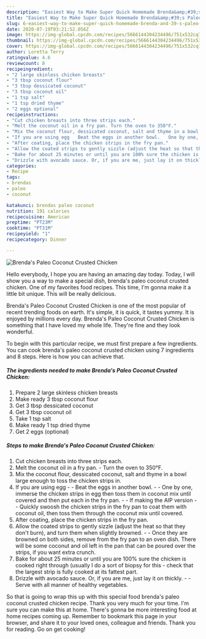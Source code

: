 ```yaml
---
description: "Easiest Way to Make Super Quick Homemade Brenda&amp;#39;s Paleo Coconut Crusted Chicken"
title: "Easiest Way to Make Super Quick Homemade Brenda&amp;#39;s Paleo Coconut Crusted Chicken"
slug: 6-easiest-way-to-make-super-quick-homemade-brenda-and-39-s-paleo-coconut-crusted-chicken
date: 2020-07-19T03:21:52.056Z
image: https://img-global.cpcdn.com/recipes/5666144304234496/751x532cq70/brendas-paleo-coconut-crusted-chicken-recipe-main-photo.jpg
thumbnail: https://img-global.cpcdn.com/recipes/5666144304234496/751x532cq70/brendas-paleo-coconut-crusted-chicken-recipe-main-photo.jpg
cover: https://img-global.cpcdn.com/recipes/5666144304234496/751x532cq70/brendas-paleo-coconut-crusted-chicken-recipe-main-photo.jpg
author: Loretta Terry
ratingvalue: 4.6
reviewcount: 8
recipeingredient:
- "2 large skinless chicken breasts"
- "3 tbsp coconut flour"
- "3 tbsp dessicated coconut"
- "3 tbsp coconut oil"
- "1 tsp salt"
- "1 tsp dried thyme"
- "2 eggs optional"
recipeinstructions:
- "Cut chicken breasts into three strips each."
- "Melt the coconut oil in a fry pan. Turn the oven to 350°F."
- "Mix the coconut flour, dessicated coconut, salt and thyme in a bowl large enough to toss the chicken strips in."
- "If you are using egg   Beat the eggs in another bowl.   One by one, immerse the chicken strips in egg then toss them in coconut mix until covered and then put each in the fry pan.  If making the AIP version   Quickly swoosh the chicken strips in the fry pan to coat them with coconut oil, then toss them through the coconut mix until covered."
- "After coating, place the chicken strips in the fry pan."
- "Allow the coated strips to gently sizzle (adjust the heat so that they don&#39;t burn), and turn them when slightly browned.   Once they are browned on both sides, remove from the fry pan to an oven dish. There will be some coconut and oil left in the pan that can be poured over the strips, if you want extra crunch."
- "Bake for about 25 minutes or until you are 100% sure the chicken is cooked right through (usually I do a sort of biopsy for this - check that the largest strip is fully cooked at its fattest part."
- "Drizzle with avocado sauce. Or, if you are me, just lay it on thickly.   Serve with all manner of healthy vegetables."
categories:
- Recipe
tags:
- brendas
- paleo
- coconut

katakunci: brendas paleo coconut 
nutrition: 191 calories
recipecuisine: American
preptime: "PT23M"
cooktime: "PT31M"
recipeyield: "1"
recipecategory: Dinner

---
```



![Brenda&#39;s Paleo Coconut Crusted Chicken](https://img-global.cpcdn.com/recipes/5666144304234496/751x532cq70/brendas-paleo-coconut-crusted-chicken-recipe-main-photo.jpg)

Hello everybody, I hope you are having an amazing day today. Today, I will show you a way to make a special dish, brenda&#39;s paleo coconut crusted chicken. One of my favorites food recipes. This time, I'm gonna make it a little bit unique. This will be really delicious.



Brenda&#39;s Paleo Coconut Crusted Chicken is one of the most popular of recent trending foods on earth. It's simple, it is quick, it tastes yummy. It is enjoyed by millions every day. Brenda&#39;s Paleo Coconut Crusted Chicken is something that I have loved my whole life. They're fine and they look wonderful.


To begin with this particular recipe, we must first prepare a few ingredients. You can cook brenda&#39;s paleo coconut crusted chicken using 7 ingredients and 8 steps. Here is how you can achieve that.

<!--inarticleads1-->

##### The ingredients needed to make Brenda&#39;s Paleo Coconut Crusted Chicken:

1. Prepare 2 large skinless chicken breasts
1. Make ready 3 tbsp coconut flour
1. Get 3 tbsp dessicated coconut
1. Get 3 tbsp coconut oil
1. Take 1 tsp salt
1. Make ready 1 tsp dried thyme
1. Get 2 eggs (optional)




<!--inarticleads2-->

##### Steps to make Brenda&#39;s Paleo Coconut Crusted Chicken:

1. Cut chicken breasts into three strips each.
1. Melt the coconut oil in a fry pan. - Turn the oven to 350°F.
1. Mix the coconut flour, dessicated coconut, salt and thyme in a bowl large enough to toss the chicken strips in.
1. If you are using egg -  -  Beat the eggs in another bowl. -  -  One by one, immerse the chicken strips in egg then toss them in coconut mix until covered and then put each in the fry pan. -  - If making the AIP version -  -  Quickly swoosh the chicken strips in the fry pan to coat them with coconut oil, then toss them through the coconut mix until covered.
1. After coating, place the chicken strips in the fry pan.
1. Allow the coated strips to gently sizzle (adjust the heat so that they don&#39;t burn), and turn them when slightly browned. -  -  Once they are browned on both sides, remove from the fry pan to an oven dish. There will be some coconut and oil left in the pan that can be poured over the strips, if you want extra crunch.
1. Bake for about 25 minutes or until you are 100% sure the chicken is cooked right through (usually I do a sort of biopsy for this - check that the largest strip is fully cooked at its fattest part.
1. Drizzle with avocado sauce. Or, if you are me, just lay it on thickly.  -  - Serve with all manner of healthy vegetables.




So that is going to wrap this up with this special food brenda&#39;s paleo coconut crusted chicken recipe. Thank you very much for your time. I'm sure you can make this at home. There's gonna be more interesting food at home recipes coming up. Remember to bookmark this page in your browser, and share it to your loved ones, colleague and friends. Thank you for reading. Go on get cooking!
